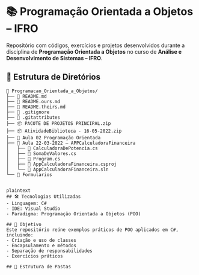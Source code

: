 # 📚 Programação Orientada a Objetos – IFRO

Repositório com códigos, exercícios e projetos desenvolvidos durante a disciplina de **Programação Orientada a Objetos** no curso de **Análise e Desenvolvimento de Sistemas – IFRO**.

## 📂 Estrutura de Diretórios

```plaintext
📁 Programacao_Orientada_a_Objetos/
├── 📄 README.md
├── 📄 README.ours.md
├── 📄 README.theirs.md
├── 📄 .gitignore
├── 📄 .gitattributes
├── 📦 PACOTE DE PROJETOS PRINCIPAL.zip
├── 📦 AtividadeBiblioteca - 16-05-2022.zip
├── 📁 Aula 02 Programação Orientada
├── 📁 Aula 22-03-2022 – APPCalculadoraFinanceira
│   ├── 📄 CalculadoraDePotencia.cs
│   ├── 📄 SomaDeValores.cs
│   ├── 📄 Program.cs
│   ├── 📄 AppCalculadoraFinanceira.csproj
│   └── 📄 AppCalculadoraFinanceira.sln
└── 📁 Formularios


plaintext
## 🛠 Tecnologias Utilizadas
- Linguagem: C#
- IDE: Visual Studio
- Paradigma: Programação Orientada a Objetos (POO)

## 🎯 Objetivo
Este repositório reúne exemplos práticos de POO aplicados em C#, incluindo:
- Criação e uso de classes
- Encapsulamento e métodos
- Separação de responsabilidades
- Exercícios práticos

## 📂 Estrutura de Pastas
